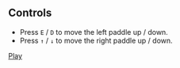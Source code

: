 ## Controls

- Press `E` / `D` to move the left paddle up / down.
- Press `↑` / `↓` to move the right paddle up / down.

[Play](https://melvdouc.github.io/pong.github.io/)
